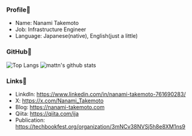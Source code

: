 ### Profile🧾
- Name: Nanami Takemoto
- Job: Infrastructure Engineer
- Language: Japanese(native), English(just a little)

### GitHub🐙
![Top Langs](https://github-readme-stats.vercel.app/api/top-langs/?username=nanami-takemoto&hide=html)
![mattn's github stats](https://github-readme-stats.vercel.app/api?username=nanami-takemoto&show_icons=true&count_private=true&line_height=20)

### Links🔗
- LinkdIn: https://www.linkedin.com/in/nanami-takemoto-761690283/
- X: https://x.com/Nanami_Takemoto
- Blog: https://nanami-takemoto.com
- Qiita: https://qiita.com/ija
- Publication: https://techbookfest.org/organization/3mNCv38NVSj5h8e8XM1ns9


<!---
nanami-takemoto/nanami-takemoto is a ✨ special ✨ repository because its `README.md` (this file) appears on your GitHub profile.
You can click the Preview link to take a look at your changes.
--->
